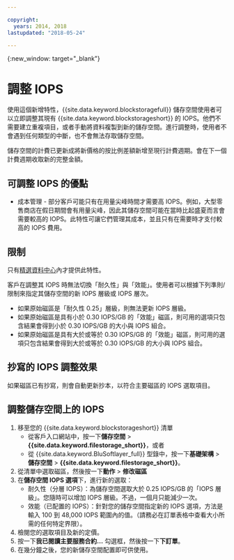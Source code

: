 ```yaml
---

copyright:
  years: 2014, 2018
lastupdated: "2018-05-24"

---
```

{:new_window: target="_blank"}

# 調整 IOPS

使用這個新增特性，{{site.data.keyword.blockstoragefull}} 儲存空間使用者可以立即調整其現有 {{site.data.keyword.blockstorageshort}} 的 IOPS。他們不需要建立重複項目，或者手動將資料複製到新的儲存空間。進行調整時，使用者不會遇到任何類型的中斷，也不會無法存取儲存空間。 

儲存空間的計費已更新成將新價格的按比例差額新增至現行計費週期。會在下一個計費週期收取新的完整金額。


## 可調整 IOPS 的優點

- 成本管理 - 部分客戶可能只有在用量尖峰時間才需要高 IOPS。例如，大型零售商店在假日期間會有用量尖峰，因此其儲存空間可能在當時比起盛夏而言會需要較高的 IOPS。此特性可讓它們管理其成本，並且只有在需要時才支付較高的 IOPS 費用。

## 限制

只有[精選資料中心](new-ibm-block-and-file-storage-location-and-features.html)內才提供此特性。 

客戶在調整其 IOPS 時無法切換「耐久性」與「效能」。使用者可以根據下列準則/限制來指定其儲存空間的新 IOPS 層級或 IOPS 層次。

- 如果原始磁區是「耐久性 0.25」層級，則無法更新 IOPS 層級。
- 如果原始磁區是具有小於 0.30 IOPS/GB 的「效能」磁區，則可用的選項只包含結果會得到小於 0.30 IOPS/GB 的大小與 IOPS 組合。 
- 如果原始磁區是具有大於或等於 0.30 IOPS/GB 的「效能」磁區，則可用的選項只包含結果會得到大於或等於 0.30 IOPS/GB 的大小與 IOPS 組合。 

## 抄寫的 IOPS 調整效果

如果磁區已有抄寫，則會自動更新抄本，以符合主要磁區的 IOPS 選取項目。 

## 調整儲存空間上的 IOPS

1. 移至您的 {{site.data.keyword.blockstorageshort}} 清單
    - 從客戶入口網站中，按一下**儲存空間** > **{{site.data.keyword.filestorage_short}}**，或者
    - 從 {{site.data.keyword.BluSoftlayer_full}} 型錄中，按一下**基礎架構** > **儲存空間** > **{{site.data.keyword.filestorage_short}}**。 
2. 從清單中選取磁區，然後按一下**動作** > **修改磁區**
3. 在**儲存空間 IOPS 選項**下，進行新的選取：
    - 耐久性（分層 IOPS）：為儲存空間選取大於 0.25 IOPS/GB 的「IOPS 層級」。您隨時可以增加 IOPS 層級。不過，一個月只能減少一次。
    - 效能（已配置的 IOPS）：針對您的儲存空間指定新的 IOPS 選項，方法是輸入 100 到 48,000 IOPS 範圍內的值。（請務必在訂單表格中查看大小所需的任何特定界限）。
4. 檢閱您的選取項目及新的定價。
5. 按一下**我已閱讀主要服務合約...** 勾選框，然後按一下**下訂單**。
6. 在幾分鐘之後，您的新儲存空間配置即可供使用。
